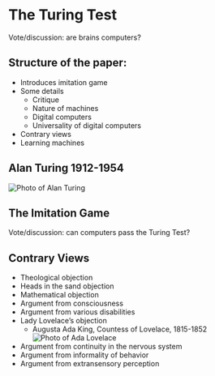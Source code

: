 # The Turing Test

Vote/discussion: are brains computers?

## Structure of the paper:
* Introduces imitation game
* Some details
  * Critique
  * Nature of machines
  * Digital computers
  * Universality of digital computers
* Contrary views
* Learning machines

## Alan Turing 1912-1954
![Photo of Alan Turing](https://hips.hearstapps.com/hmg-prod/images/alan-turing-9512017-1-402.jpg)

## The Imitation Game
Vote/discussion: can computers pass the Turing Test?

## Contrary Views
* Theological objection
* Heads in the sand objection
* Mathematical objection
* Argument from consciousness
* Argument from various disabilities
* Lady Lovelace’s objection
  * Augusta Ada King, Countess of Lovelace, 1815-1852
  ![Photo of Ada Lovelace](https://upload.wikimedia.org/wikipedia/commons/thumb/0/0b/Ada_Byron_daguerreotype_by_Antoine_Claudet_1843_or_1850.jpg/640px-Ada_Byron_daguerreotype_by_Antoine_Claudet_1843_or_1850.jpg)
* Argument from continuity in the nervous system
* Argument from informality of behavior
* Argument from extransensory perception
